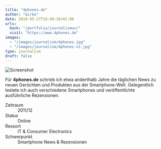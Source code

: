 ```yaml
---
title: "4phones.de"
author: "mirko"
date: 2018-05-27T19:49:16+01:00
urls:
  back: "/portfolio/journalismus/"
  visit: "https://www.4phones.de"
images:
  - "/images/journalism/4phones.jpg"
  - "/images/journalism/4phones-x2.jpg"
type: journalism
draft: false
---
```


![Screenshot](/images/journalism/4phones-x2.jpg)

Für **4phones.de** schrieb ich etwa anderthalb Jahre die täglichen News zu neuen Gerüchten und Produkten aus der Smartphone-Welt. Gelegentlich testete ich auch verschiedene Smartphones und veröffentlichte ausführliche Rezensionen.

<dl>
  <dt>Zeitraum</dt><dd>2011/12</dd>
  <dt>Status</dt><dd>Online</dd>
  <dt>Ressort</dt><dd>IT & Consumer Electronics</dd>
  <dt>Schwerpunkt</dt><dd>Smartphone News & Rezensionen</dd>
</dl>